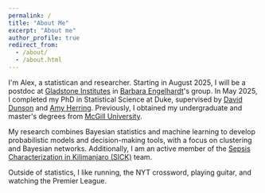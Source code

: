 ```yaml
---
permalink: /
title: "About Me"
excerpt: "About me"
author_profile: true
redirect_from: 
  - /about/
  - /about.html
---
```


I'm Alex, a statistican and researcher. Starting in August 2025, I will be a postdoc at [Gladstone Institutes](https://gladstone.org/) in [Barbara Engelhardt](https://scholar.google.com/citations?user=VEGtG7YAAAAJ&hl=en)'s group. In May 2025, I completed my PhD in Statistical Science at Duke, supervised by [David Dunson](https://scholar.google.com/citations?user=KwEOawwAAAAJ&hl=en&oi=ao) and [Amy Herring](https://scholar.google.com/citations?user=Pw0lX_8AAAAJ&hl=en&oi=ao). Previously, I obtained my undergraduate and master's degrees from [McGill University](https://www.mcgill.ca/mathstat/).

My research combines Bayesian statistics and machine learning to develop probabilistic models and decision-making tools, with a focus on clustering and Bayesian networks. Additionally, I am an active member of the [Sepsis Characterization in Kilimanjaro (SICK)](https://scholars.duke.edu/grant/291870) team.

Outside of statistics, I like running, the NYT crossword, playing guitar, and watching the Premier League.

<!--
## Recent News
04/28/2025: [Bayesian Learning of Clinically Meaningful Sepsis Phenotypes in Northern Tanzania](https://arxiv.org/abs/2405.01746) has been accepted to *The Annals of Applied Statistics*.

04/09/2025: [Product Centered Dirichlet Processes for Bayesian Multiview Clustering](https://arxiv.org/abs/2312.05365) has been accepted to the *Journal of the Royal Statistical Society, Series B*.

10/31/2024: [Bayesian Clustering via Fusing of Localized Densities](https://www.tandfonline.com/doi/full/10.1080/01621459.2024.2427935) has been accepted to the *Journal of the American Statistical Association: Theory and Methods*.

10/07/2024: A new version of [Product Centered Dirichlet Processes for Bayesian Multiview Clustering](https://arxiv.org/abs/2312.05365) is available on ArXiv. The updated code is on [Github](https://github.com/adombowsky/clic).

07/26/2024: We've just made an R package that implements FOLD available on Github: ```foldcluster```. See [this link](https://github.com/adombowsky/FOLD) for installation instructions.

05/06/2024: I've posted a new paper on arXiv about an application of clustering to medicine: Dombowsky et al. (2024+). [Bayesian Learning of Clinically Meaningful Sepsis Phenotypes in Northern Tanzania](https://arxiv.org/abs/2405.01746). Code to implement the simulation study can be found [here](https://github.com/adombowsky/CLAMR).

01/15/2024: I recieved the SBSS Student Paper Award for "Product Centered Dirichlet Processes for Dependent Clustering" for [JSM 2024 in Portland, OR](https://ww2.amstat.org/meetings/jsm/2024/). Looking forward to the conference.

12/12/2023: I've posted a new paper on arXiv about dependent clustering: Dombowsky and Dunson (2023+). [Product Centered Dirichlet Processes for Dependent Clustering](https://arxiv.org/abs/2312.05365). Code is on my [GitHub page](https://github.com/adombowsky/clic).

11/17/2023: I recieved an award for best long talk at [BAYSM 2023](https://events.stat.uconn.edu/BAYSM2023/) for my talk "Bayesian Clustering via Fusing of Localized Densities".

09/25/2023: I will be speaking as part of an invited session called "Recent Advances in Bayesian Clustering for Complex Data" at the [ISBA 2024 world meeting](https://www.unive.it/web/en/2208/home) in Venice, Italy.
-->




